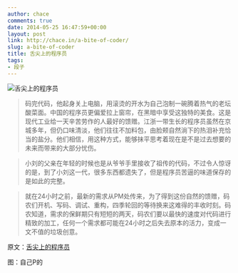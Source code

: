 ```yaml
---
author: chace
comments: true
date: 2014-05-25 16:47:59+00:00
layout: post
link: http://chace.in/a-bite-of-coder/
slug: a-bite-of-coder
title: 舌尖上的程序员
tags:
- 段子
---
```


![舌尖上的程序员](/img/2014/05/a-bite-of-coder.png)

> 码完代码，他起身关上电脑，用滚烫的开水为自己泡制一碗腾着热气的老坛酸菜面。中国的程序员更偏爱拉上窗帘，在黑暗中享受这独特的美食。这是现代工业给一天辛苦劳作的人最好的馈赠。江浙一带生长的程序员虽然在京城多年，但仍口味清淡，他们往往不加料包，由脸颊自然淌下的热泪补充恰当的盐分。他们相信，用这种方式，能够抹平思考着现在是不是过去想要的未来而带来的大部分忧伤。

> 小刘的父亲在年轻的时候也是从爷爷手里接收了祖传的代码，不过令人惊讶的是，到了小刘这一代，很多东西都遗失了，但是程序员苦逼的味道保存的是如此的完整。

> 就在24小时之前，最新的需求从PM处传来，为了得到这份自然的馈赠，码农们开机、写码、调试、重构，四季轮回的等待换来这难得的丰收时刻。码农知道，需求的保鲜期只有短短的两天，码农们要以最快的速度对代码进行精致的加工，任何一个需求都可能在24小时之后失去原本的活力，变成一文不值的垃圾创意。

原文：[舌尖上的程序员](http://www.cocoachina.com/bbs/read.php?tid=202001&page=1)

图：自己P的

